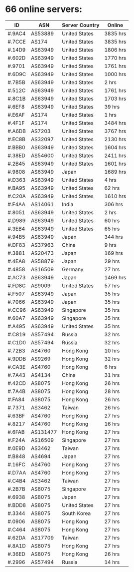 # 66 online servers:

| ID | ASN | Server Country | Online |
| ------ | ------ | ------ | ------ |
| #.9AC4 | AS53889 | United States | 3835 hrs |
| #.7CCE | AS174 | United States | 3835 hrs |
| #.14D9 | AS63949 | United States | 1806 hrs |
| #.602D | AS63949 | United States | 1770 hrs |
| #.9701 | AS63949 | United States | 1761 hrs |
| #.6D9C | AS63949 | United States | 1000 hrs |
| #.7B5B | AS63949 | United States | 2 hrs |
| #.512C | AS63949 | United States | 1761 hrs |
| #.8C1B | AS63949 | United States | 1703 hrs |
| #.6EF8 | AS63949 | United States | 39 hrs |
| #.E6AF | AS174 | United States | 1 hrs |
| #.4F1F | AS174 | United States | 3484 hrs |
| #.A6DB | AS7203 | United States | 3767 hrs |
| #.EC8B | AS32097 | United States | 2130 hrs |
| #.BBB0 | AS63949 | United States | 1604 hrs |
| #.38ED | AS54600 | United States | 2411 hrs |
| #.2B45 | AS63949 | United States | 1601 hrs |
| #.9808 | AS63949 | Japan | 1689 hrs |
| #.D363 | AS63949 | United States | 4 hrs |
| #.BA95 | AS63949 | United States | 62 hrs |
| #.C20A | AS63949 | United States | 1610 hrs |
| #.F4AA | AS14061 | India | 306 hrs |
| #.8051 | AS63949 | United States | 2 hrs |
| #.D989 | AS63949 | United States | 60 hrs |
| #.3EB4 | AS63949 | United States | 65 hrs |
| #.94B5 | AS63949 | Japan | 344 hrs |
| #.DF83 | AS37963 | China | 9 hrs |
| #.3881 | AS20473 | Japan | 169 hrs |
| #.4EA8 | AS58879 | Japan | 29 hrs |
| #.4858 | AS16509 | Germany | 27 hrs |
| #.AC73 | AS63949 | Japan | 1469 hrs |
| #.FD8C | AS9009 | United States | 57 hrs |
| #.F507 | AS63949 | Japan | 35 hrs |
| #.7066 | AS63949 | Japan | 35 hrs |
| #.CC96 | AS63949 | Singapore | 35 hrs |
| #.60A7 | AS63949 | Singapore | 35 hrs |
| #.A495 | AS63949 | United States | 35 hrs |
| #.C819 | AS57494 | Russia | 32 hrs |
| #.C1D0 | AS57494 | Russia | 32 hrs |
| #.72B3 | AS4760 | Hong Kong | 10 hrs |
| #.9DDB | AS9269 | Hong Kong | 32 hrs |
| #.CA3E | AS4760 | Hong Kong | 6 hrs |
| #.7A43 | AS4134 | China | 31 hrs |
| #.42CD | AS8075 | Hong Kong | 26 hrs |
| #.7A4B | AS8075 | Hong Kong | 28 hrs |
| #.FA84 | AS8075 | Hong Kong | 26 hrs |
| #.7371 | AS3462 | Taiwan | 26 hrs |
| #.63BF | AS4760 | Hong Kong | 27 hrs |
| #.8217 | AS4760 | Hong Kong | 16 hrs |
| #.6FAB | AS131477 | Hong Kong | 27 hrs |
| #.F24A | AS16509 | Singapore | 27 hrs |
| #.0E9D | AS3462 | Taiwan | 27 hrs |
| #.B848 | AS4694 | Japan | 27 hrs |
| #.16FC | AS4760 | Hong Kong | 27 hrs |
| #.D7AA | AS4760 | Hong Kong | 27 hrs |
| #.C4B4 | AS3462 | Taiwan | 27 hrs |
| #.2B7B | AS8075 | Singapore | 27 hrs |
| #.6938 | AS8075 | Japan | 27 hrs |
| #.BDD8 | AS8075 | United States | 27 hrs |
| #.3344 | AS8075 | South Korea | 27 hrs |
| #.0906 | AS8075 | Hong Kong | 27 hrs |
| #.C464 | AS8075 | Hong Kong | 27 hrs |
| #.62DA | AS17709 | Taiwan | 27 hrs |
| #.8A1D | AS8075 | Hong Kong | 27 hrs |
| #.36ED | AS8075 | Hong Kong | 26 hrs |
| #.2996 | AS57494 | Russia | 14 hrs |

